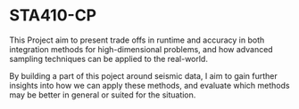 # STA410-CP

This Project aim to present trade offs in runtime and accuracy in both integration methods for high-dimensional problems, and how advanced sampling techniques can be applied to the real-world. 

By building a part of this poject around seismic data, I aim to gain further insights into how we can apply these methods, and evaluate which methods may be better in general or suited for the situation.
